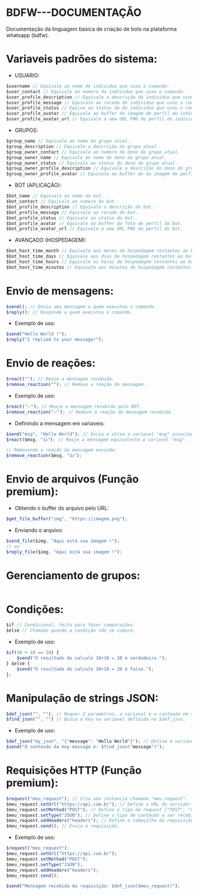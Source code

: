 # BDFW---DOCUMENTAÇÃO
Documentação da linguagem basica de criação de bots na plataforma whatsapp (bdfw).

# Variaveis padrões do sistema:
* USUARIO:
```js
$username // Equivale ao nome do individuo que usou o comando.
$user_contact // Equivale ao numero do individuo que usou o comando.
$user_profile_description // Equivale a descrição do individuo que usou o comando.
$user_profile_message // Equivale ao recado do individuo que usou o comando.
$user_profile_status // Equive ao status do do individuo que usou o comando ["online", ["offline"]].
$user_profile_avatar // Equivale ao buffer da imagem de perfil do individuo que usou o comando.
$user_profile_avatar_url // Equivale a uma URL PNG do perfil do individuo que usou o comando.
```
* GRUPOS:
```js
$group_name // Equivale ao nome do grupo atual.
$group_description // Equivale a descrição do grupo atual.
$group_owner_contact // Equivale ao numero do dono do grupo atual.
$group_owner_name // Equivale ao nome do dono do grupo atual.
$group_owner_status // Equivale ao status do dono do grupo atual.
$group_owner_profile_description // Equivale a descrição do dono do grupo atual.
$group_owner_profile_avatar // Equivale ao buffer do da imagem de perfil do dono do grupo atual.
```

* BOT (APLICAÇÃO):
```js
$bot_name // Equivale ao nome do bot.
$bot_contact // Equivale ao numero do bot.
$bot_profile_description // Equivale a descrição do bot.
$bot_profile_message // Equivale ao recado do bot.
$bot_profile_status // Equivale ao status do bot.
$bot_profile_avatar // Equivale ao buffer da foto de perfil do bot.
$bot_profile_avatar_url // Equivale a uma URL PNG do perfil do bot.
```
* AVANÇADO (HOSPEDAGEM):
```js
$bot_host_time_month // Equivale aos meses de hospedagem restantes ao bot.
$bot_host_time_days // Equivale aos dias de hospedagem restantes ao bot.
$bot_host_time_hours // Equivale as horas de hospedagem restantes ao bot.
$bot_host_time_minutes // Equivale aos minutos de hospedagem restantes ao bot.
```

# Envio de mensagens:
```js
$send(); // Envia uma mensagem a quem executou o comando.
$reply(); // Responde a quem executou o comando.
```

* Exemplo de uso:
```js
$send("Hello World !");
$reply("I replied to your message!");
```

# Envio de reações:
```js
$react(""); // Reaje a mensagem recebida.
$remove_reaction(""); // Remove a reação da mensagem.
```
* Exemplo de uso:
```js
$react("✅"); // Reaje a mensagem recebida pelo BOT.
$remove_reaction("✅"); // Remove a reação da mensagem recebida.
```

* Definindo a mensagem em variaveis:
```js
$send("msg", "Hello World"); // Envia e ativa a variavel "msg" associada a mensagem enviada.
$react($msg, "👍"); // Reaje a mensagem equivalente a variavel "msg".

// Removendo a reação da mensagem enviada:
$remove_reaction($msg, "👍");
```
# Envio de arquivos (Função premium):
* Obtendo o buffer do arquivo pelo URL:

```js
$get_file_buffer("img", "https://imagem.png");
```

* Enviando o arquivo:
```js
$send_file($img, "Aqui está sua imagem !");
// ou
$reply_file($img, "Aqui está sua imagem !");
```

# Gerenciamento de grupos:
```js

```

# Condições:
```js
$if // Condicional, feito para fazer comparações.
$else // Chamado quando a condição não se cumpre.
```

* Exemplo de uso:
```js
$if(10 + 10 == 20) {
    $send("O resultado do calculo 10+10 = 20 é verdadeiro.");
} $else {
    $send("O resultado do calculo 10+10 = 20 é falso.");
};
```

# Manipulação de strings JSON:
```js
$def_json("", ""); // Requer 2 parametros, a variavel e o conteudo em string JSON.
$find_json("", "") // Busca a key na variavel definida no $def_json.
```

* Exemplo de uso:
```js
$def_json("my_json", "{"message": "Hello World"}"); // Define a variavel e o JSON que deseja ativar as funções.
$send("O conteudo da key message é: $find_json("message")");
```

# Requisições HTTP (Função premium):
```js
$request("meu_request"); // Cria uma instancia chamada "meu_request".
$meu_request.setUrl("https://api.com.br"); // Define o URL do servidor que receberá o request
$meu_request.setMethod("POST"); // Define o tipo de request ["POST", "GET", "DELETE", "OPTIONS"] etc..
$meu_request.setType("JSON"); // Define o tipo de conteudo a ser recebido. ["JSON", "UTF-8"].
$meu_request.addHeaders("headers"); // Define o cabeçalho da requisição. (opcional, o tipo "JSON" já define o content-type).
$meu_request.send(); // Envia a requisição.
```

* Exemplo de uso:
```js
$request("meu_request");
$meu_request.setUrl("https://api.com.br");
$meu_request.setMethod("POST");
$meu_request.setType("JSON");
$meu_request.addHeaders("headers");
$meu_request.send();

$send("Mensagem recebida da requisição: $def_json($meu_request)");
```
